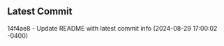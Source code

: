 
## Latest Commit
14f4ae8 - Update README with latest commit info (2024-08-29 17:00:02 -0400) <Yunxi-Zhou>
